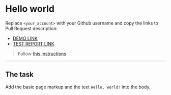 # Hello world
Replace `<your_account>` with your Github username and copy the links to Pull Request description:
- [DEMO LINK](https://ZupaFly.github.io/layout_hello-world/)
- [TEST REPORT LINK](https://ZupaFly.github.io/layout_hello-world/report/html_report/)

> Follow [this instructions](https://mate-academy.github.io/layout_task-guideline/#how-to-solve-the-layout-tasks-on-github)
___

## The task 
Add the basic page markup and the text `Hello, world!` into the body.
